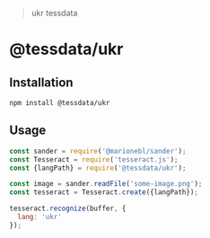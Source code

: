 > ukr tessdata

# @tessdata/ukr

## Installation

```
npm install @tessdata/ukr
```

## Usage

```js
const sander = require('@marionebl/sander');
const Tesseract = require('tesseract.js');
const {langPath} = require('@tessdata/ukr');

const image = sander.readFile('some-image.png');
const tesseract = Tesseract.create({langPath});

tesseract.recognize(buffer, {
  lang: 'ukr'
});
```
